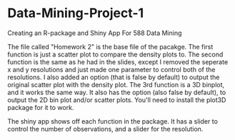 # Data-Mining-Project-1
Creating an R-package and Shiny App For 588 Data Mining

The file called "Homework 2" is the base file of the pacakge.  The first function is just a scatter plot to compare the density plots to.  The second function is the same as he had in the slides, except I removed the seperate x and y resolutions and just made one parameter to control both of the resolutions.  I also added an option (that is false by default) to output the original scatter plot with the density plot.  The 3rd function is a 3D binplot, and it works the same way.  It also has the option (also false by default), to output the 2D bin plot and/or scatter plots.  You'll need to install the plot3D package for it to work.

The shiny app shows off each function in the package.  It has a slider to control the number of observations, and a slider for the resolution. 
